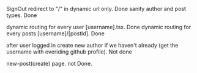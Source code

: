 SignOut redirect to "/" in dynamic url only. Done
sanity author and post types. Done

dynamic routing for every user [username].tsx. Done
dynamic routing for every posts [username]/[postId]. Done


after user logged in create new author if we haven't already (get the username with overiding github profile). Not done

new-post(create) page. not Done.
